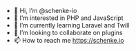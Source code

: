 - 👋 Hi, I’m @schenke-io
- 👀 I’m interested in PHP and JavaScript
- 🌱 I’m currently learning Laravel and Twill
- 💞️ I’m looking to collaborate on plugins
- 📫 How to reach me https://schenke.io

<!---
schenke-io/schenke-io is a ✨ special ✨ repository because its `README.md` (this file) appears on your GitHub profile.
You can click the Preview link to take a look at your changes.
--->
